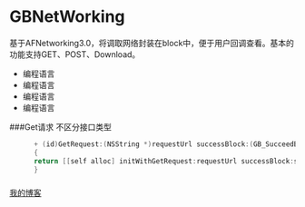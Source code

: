# GBNetWorking
基于AFNetworking3.0，将调取网络封装在block中，便于用户回调查看。基本的功能支持GET、POST、Download。
* 编程语言
* 编程语言
* 编程语言
* 编程语言

###Get请求 不区分接口类型
```Java
      + (id)GetRequest:(NSString *)requestUrl successBlock:(GB_SucceedBlock)successBlock errorBlock:(GB_ErrorBlock)errorBlock
      {
      return [[self alloc] initWithGetRequest:requestUrl successBlock:successBlock errorBlock:errorBlock];
      }
```
###

[我的博客](http://blog.csdn.net/normanv)
